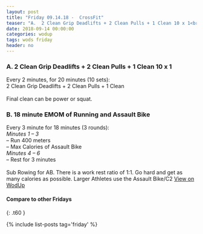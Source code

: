 ```yaml
---
layout: post
title: "Friday 09.14.18 -  CrossFit"
teaser: "A.  2 Clean Grip Deadlifts + 2 Clean Pulls + 1 Clean 10 x 1<br/> B.  18 minute EMOM of Running and Assault Bike"
date: 2018-09-14 00:00:00
categories: wodup
tags: wods friday
header: no
---
```



<h3>A.  2 Clean Grip Deadlifts + 2 Clean Pulls + 1 Clean 10 x 1</h3>
Every 2 minutes, for 20 minutes (10 sets):<br/>2 Clean Grip Deadlifts + 2 Clean Pulls + 1 Clean<br/><br/>Final clean can be power or squat.
<h3>B.  18 minute EMOM of Running and Assault Bike</h3>
Every 3 minute for 18 minutes (3 rounds):<br/><em>Minutes 1  – 3</em><br/>– Run 400 meters<br/>– Max Calories of Assault Bike<br/><em>Minutes 4  – 6</em><br/>– Rest for 3 minutes<br/><br/>Sub Rowing for AB.  There is a work rest ratio of 1:1.  Go hard and get as many calories as possible.  Larger Athletes use the Assault Bike/C2
<a href="https://www.wodup.com/gyms/asphodel/wods/9298" target="blank">View on WodUp</a>


#### Compare to other Fridays
{: .t60 }

{% include list-posts tag='friday' %}